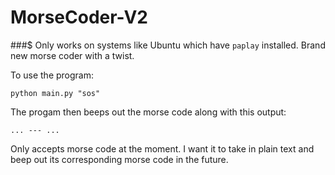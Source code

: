 # MorseCoder-V2
###$ Only works on systems like Ubuntu which have `paplay` installed.
Brand new morse coder with a twist.

To use the program:
```
python main.py "sos"
```
The progam then beeps out the morse code along with this output:
```
... --- ...
```
Only accepts morse code at the moment. I want it to take in plain text and beep out its corresponding morse code in the future.

